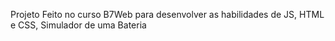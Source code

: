 Projeto Feito no curso B7Web para desenvolver as habilidades de JS, HTML e CSS,
Simulador de uma Bateria